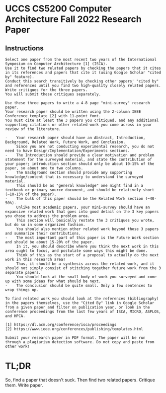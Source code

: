 # UCCS CS5200 Computer Architecture Fall 2022 Research Paper

## Instructions

	Select one paper from the most recent two years of the International Symposium on Computer Architecture [1] (ISCA).
	Use it to find two related papers by checking the papers that it cites in its references and papers that cite it (using Google Scholar "cited by" feature).
	Conduct this search transitively by checking other papers' "cited by" and references until you find two high-quality closely related papers.
	Write critiques for the three papers.
	You will submit these critiques separately.

	Use these three papers to write a 4-8 page "mini-survey" research paper.
	Your research paper should be written using the 2-column IEEE Conference template [2] with 11-point font. 
	You must cite at least the 3 papers you critiqued, and any additional supporting citations or other related work you come across in your review of the literature.

	-    Your research paper should have an Abstract, Introduction, Background, Related Work, Future Work, and Conclusion.
	     Since you are not conducting experimental research, you do not need to have Design/Implementation/Experiments sections.
	-    The Introduction should provide a clear motivation and problem statement for the surveyed material, and state the contribution of your paper; introduction section should only be about 10-15% of the paper, so about one to two columns.
	-    The Background section should provide any supporting knowledge/content that is necessary to understand the surveyed material.
	     This should be as "general knowledge" one might find in a textbook or primary source document, and should be relatively short (~10-15% of the paper).
	-    The bulk of this paper should be the Related Work section (~40-50%).
	     Unlike most academic papers, your mini-survey should have an expansive related work that goes into good detail on the 3 key papers you chose to address the problem area.
	     This section will basically restate the 3 critiques you wrote, but do so in some organized fashion.
	     You should also mention other related work beyond those 3 papers and summarize their contributions.
	-    The most important part of this paper is the Future Work section and should be about 15-20% of the paper.
	     In it, you should describe where you think the next work in this area ought to focus, and postulate some ways this might be done.
	     Think of this as the start of a proposal to actually do the next work in this research area!
	     Thus, it should be a synthesis across the related work, and it should not simply consist of stitching together future work from the 3 separate papers.
	     You should look at the small body of work you surveyed and come up with some ideas for what should be next.
	-    The conclusion should be quite small. Only a few sentences to wrap things up.

	To find related work you should look at the references (bibliography) in the papers themselves, use the "Cited By" link in Google Scholar from a given paper and filter on publication year, or look in the conference proceedings from the last few years of ISCA, MICRO, ASPLOS, and HPCA.

	[1] https://dl.acm.org/conference/isca/proceedings
	[2] https://www.ieee.org/conferences/publishing/templates.html

	Submit your research paper in PDF format. The paper will be run through a plagiarism detection software. Do not copy and paste from other work!

# TL;DR

So, find a paper that doesn't suck.
Then find two related papers.
Critique them.
Write paper.

